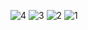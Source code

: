 ![4](https://github.com/user-attachments/assets/18fe3aec-2aad-4ef9-8d4c-f3e9c7074361)
![3](https://github.com/user-attachments/assets/72d5b561-20a9-4ba6-8661-5826d455c0c5)
![2](https://github.com/user-attachments/assets/62e7aa48-2552-4be3-830c-10633ea327c2)
![1](https://github.com/user-attachments/assets/97bfbb32-2104-4f3e-9456-cc2054071cfb)
